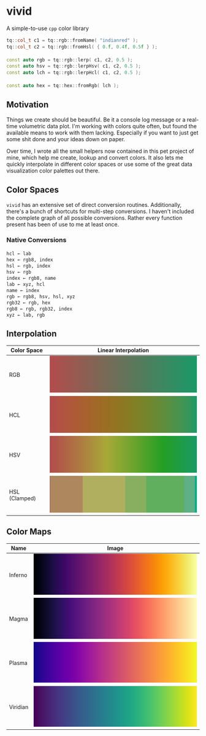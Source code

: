 # vivid
A simple-to-use `cpp` color library

```cpp
tq::col_t c1 = tq::rgb::fromName( "indianred" );
tq::col_t c2 = tq::rgb::fromHsl( { 0.f, 0.4f, 0.5f } );

const auto rgb = tq::rgb::lerp( c1, c2, 0.5 );
const auto hsv = tq::rgb::lerpHsv( c1, c2, 0.5 );
const auto lch = tq::rgb::lerpHcl( c1, c2, 0.5 );

const auto hex = tq::hex::fromRgb( lch );
```


## Motivation

Things we create should be beautiful. Be it a console log message or a real-time volumetric data plot. I'm working with colors quite often, but found the available means to work with them lacking. Especially if you want to just get some shit done and your ideas down on paper.

Over time, I wrote all the small helpers now contained in this pet project of mine, which help me create, lookup and convert colors. It also lets me quickly interpolate in different color spaces or use some of the great data visualization color palettes out there.


## Color Spaces

`vivid` has an extensive set of direct conversion routines. Additionally, there's a bunch of shortcuts for multi-step conversions. I haven't included the complete graph of all possible conversions. Rather every function present has been of use to me at least once.

### Native Conversions

    hcl ← lab
    hex ← rgb8, index
    hsl ← rgb, index
    hsv ← rgb
    index ← rgb8, name
    lab ← xyz, hcl
    name ← index
    rgb ← rgb8, hsv, hsl, xyz
    rgb32 ← rgb, hex
    rgb8 ← rgb, rgb32, index
    xyz ← lab, rgb


## Interpolation

Color Space   | Linear Interpolation
--------------|-------------------------------------------------------------------
RGB           | ![lerp-rgb](docs/images/interpolations/lerpRgb.png)
HCL           | ![lerp-cielch](docs/images/interpolations/lerpHcl.png)
HSV           | ![lerp-hsv](docs/images/interpolations/lerpHsv.png)
HSL (Clamped) | ![lerp-hsl-clamped](docs/images/interpolations/lerpHslClamped.png)


## Color Maps

Name     | Image
---------|----------------------------------------------
Inferno  | ![inferno](docs/images/colormaps/inferno.png)
Magma    | ![magma](docs/images/colormaps/magma.png)
Plasma   | ![plasma](docs/images/colormaps/plasma.png)
Viridian | ![viridis](docs/images/colormaps/viridis.png)
